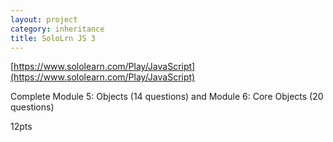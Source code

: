 ```yaml
---
layout: project
category: inheritance
title: SoloLrn JS 3
---
```


[https://www.sololearn.com/Play/JavaScript](https://www.sololearn.com/Play/JavaScript)

Complete Module 5: Objects (14 questions) and  Module 6: Core Objects (20 questions)

12pts
